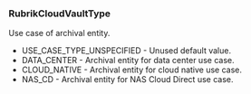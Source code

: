 ### RubrikCloudVaultType
Use case of archival entity.

- USE_CASE_TYPE_UNSPECIFIED - Unused default value.
- DATA_CENTER - Archival entity for data center use case.
- CLOUD_NATIVE - Archival entity for cloud native use case.
- NAS_CD - Archival entity for NAS Cloud Direct use case.
